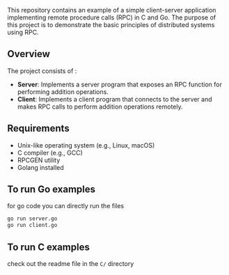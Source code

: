 
This repository contains an example of a simple client-server application implementing remote procedure calls (RPC) in C and Go. The purpose of this project is to demonstrate the basic principles of distributed systems using RPC.

## Overview

The project consists of :

- **Server**: Implements a server program that exposes an RPC function for performing addition operations.
- **Client**: Implements a client program that connects to the server and makes RPC calls to perform addition operations remotely.

## Requirements

- Unix-like operating system (e.g., Linux, macOS)
- C compiler (e.g., GCC)
- RPCGEN utility
- Golang installed

## To run Go examples 
for go code you can directly run the files
```bash
go run server.go
go run client.go
```
## To run C examples
check out the readme file in the `C/` directory
